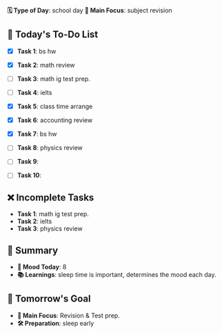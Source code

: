 **🗓️ Type of Day**: school day
**🎯 Main Focus**: subject revision

## 📝 Today's To-Do List
- [x] **Task 1**: bs hw
- [x] **Task 2**: math review
- [ ] **Task 3**: math ig test prep.
- [ ] **Task 4**: ielts
- [x] **Task 5**: class time arrange
- [x] **Task 6**: accounting review
- [x] **Task 7**: bs hw
- [ ] **Task 8**: physics review
- [ ] **Task 9**: 
- [ ] **Task 10**: 


## ❌ Incomplete Tasks
- **Task 1**: math ig test prep.
- **Task 2**: ielts
- **Task 3**: physics review

## 🌟 Summary
- **🙂 Mood Today**: 8
- **📚 Learnings**: sleep time is important, determines the mood each day.

## 🎯 Tomorrow's Goal
- **🎯 Main Focus**: Revision & Test prep.
- **🛠️ Preparation**: sleep early
